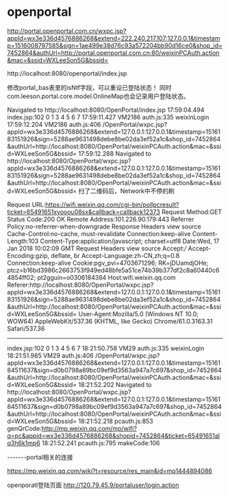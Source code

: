 # openportal


http://portal.openportal.com.cn/wxpc.jsp?appId=wx3e336d4576886268&extend=222.240.217.107:127.0.0.1&timestamp=1516008797585&sign=1ae499e38d76c93a572204bb90d16ce0&shop_id=7452864&authUrl=http://portal.openportal.com.cn:80/weixinPCAuth.action&mac=&ssid=WXLeeSon5G&bssid=

http://localhost:8080/openportal/index.jsp


修改portal_bas表里的isNtf字段，可以重设已登陆状态！
同时com.leeson.portal.core.model.OnlineMap也会记录用户登陆状态。





Navigated to http://localhost:8080/OpenPortal/index.jsp
17:59:04.494 index.jsp:102 0 1 3 4 5 6 7
17:59:11.427 VM2186 auth.js:335 weixinLogin
17:59:12.204 VM2186 auth.js:406 /OpenPortal/wxpc.jsp?appId=wx3e336d4576886268&extend=127.0.0.1:127.0.0.1&timestamp=1516183151926&sign=5288ae9631498debe8be02da3ef52a1c&shop_id=7452864&authUrl=http://localhost:8080/OpenPortal/weixinPCAuth.action&mac=&ssid=WXLeeSon5G&bssid=
17:59:12.288 Navigated to http://localhost:8080/OpenPortal/wxpc.jsp?appId=wx3e336d4576886268&extend=127.0.0.1:127.0.0.1&timestamp=1516183151926&sign=5288ae9631498debe8be02da3ef52a1c&shop_id=7452864&authUrl=http://localhost:8080/OpenPortal/weixinPCAuth.action&mac=&ssid=WXLeeSon5G&bssid=
扫了二维码后，Network中不停的刷

Request URL:https://wifi.weixin.qq.com/cgi-bin/pollpcresult?ticket=65491651xyooou08sx&callback=callback12373
Request Method:GET
Status Code:200 OK
Remote Address:101.226.90.179:443
Referrer Policy:no-referrer-when-downgrade
Response Headers
view source
Cache-Control:no-cache, must-revalidate
Connection:keep-alive
Content-Length:103
Content-Type:application/javascript; charset=utf8
Date:Wed, 17 Jan 2018 10:02:09 GMT
Request Headers
view source
Accept:*/*
Accept-Encoding:gzip, deflate, br
Accept-Language:zh-CN,zh;q=0.8
Connection:keep-alive
Cookie:pgv_pvi=4703671296; RK=jDUamdjOHe; ptcz=b16bd3986c2663753f949ed48bfe5a51ce74b39b377df2c8a60440c64854ff02; pt2gguin=o0306184384
Host:wifi.weixin.qq.com
Referer:http://localhost:8080/OpenPortal/wxpc.jsp?appId=wx3e336d4576886268&extend=127.0.0.1:127.0.0.1&timestamp=1516183151926&sign=5288ae9631498debe8be02da3ef52a1c&shop_id=7452864&authUrl=http://localhost:8080/OpenPortal/weixinPCAuth.action&mac=&ssid=WXLeeSon5G&bssid=
User-Agent:Mozilla/5.0 (Windows NT 10.0; WOW64) AppleWebKit/537.36 (KHTML, like Gecko) Chrome/61.0.3163.31 Safari/537.36


-----------------------------------
index.jsp:102 0 1 3 4 5 6 7
18:21:50.758 VM29 auth.js:335 weixinLogin
18:21:51.985 VM29 auth.js:406 /OpenPortal/wxpc.jsp?appId=wx3e336d4576886268&extend=127.0.0.1:127.0.0.1&timestamp=1516184511637&sign=d0b0798a89bc09ef9d3563a947a7c697&shop_id=7452864&authUrl=http://localhost:8080/OpenPortal/weixinPCAuth.action&mac=&ssid=WXLeeSon5G&bssid=
18:21:52.202 Navigated to http://localhost:8080/OpenPortal/wxpc.jsp?appId=wx3e336d4576886268&extend=127.0.0.1:127.0.0.1&timestamp=1516184511637&sign=d0b0798a89bc09ef9d3563a947a7c697&shop_id=7452864&authUrl=http://localhost:8080/OpenPortal/weixinPCAuth.action&mac=&ssid=WXLeeSon5G&bssid=
18:21:52.218 pcauth.js:853 genQrCode:http://mp.weixin.qq.com/mp/wifi?q=pc&appid=wx3e336d4576886268&shopid=7452864&ticket=65491651alq3h6k1mp6
18:21:52.241 pcauth.js:795 makeCode:106


-------portal相关的连接

https://mp.weixin.qq.com/wiki?t=resource/res_main&id=mp1444894086




openporatl登陆页面
http://120.79.45.9/portaluser/login.action
